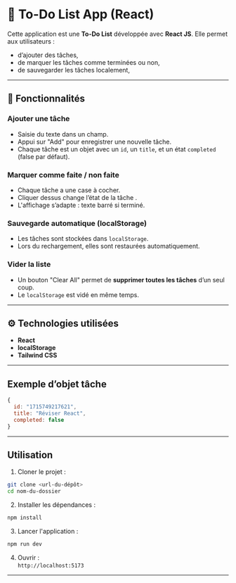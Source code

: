 # 📝 To-Do List App (React)

Cette application est une **To-Do List** développée avec **React JS**. Elle permet aux utilisateurs :

- d’ajouter des tâches,
- de marquer les tâches comme terminées ou non,
- de sauvegarder les tâches localement,


---

## 🚀 Fonctionnalités

### Ajouter une tâche
- Saisie du texte dans un champ.
- Appui sur "Add" pour enregistrer une nouvelle tâche.
- Chaque tâche est un objet avec un `id`, un `title`, et un état `completed` (false par défaut).

### Marquer comme faite / non faite
- Chaque tâche a une case à cocher.
- Cliquer dessus change l’état de la tâche .
- L'affichage s’adapte : texte barré si terminé.

###  Sauvegarde automatique (localStorage)
- Les tâches sont stockées dans `localStorage`.
- Lors du rechargement, elles sont restaurées automatiquement.

###  Vider la liste
- Un bouton "Clear All" permet de **supprimer toutes les tâches** d’un seul coup.
- Le `localStorage` est vidé en même temps.

---

## ⚙️ Technologies utilisées

- **React** 
- **localStorage** 
- **Tailwind CSS** 

---

##  Exemple d’objet tâche

```js
{
  id: "1715749217621",
  title: "Réviser React",
  completed: false
}
```

---

##  Utilisation

1. Cloner le projet :

```bash
git clone <url-du-dépôt>
cd nom-du-dossier
```

2. Installer les dépendances :

```bash
npm install
```

3. Lancer l'application :

```bash
npm run dev
```

4. Ouvrir :  
`http://localhost:5173`

---



